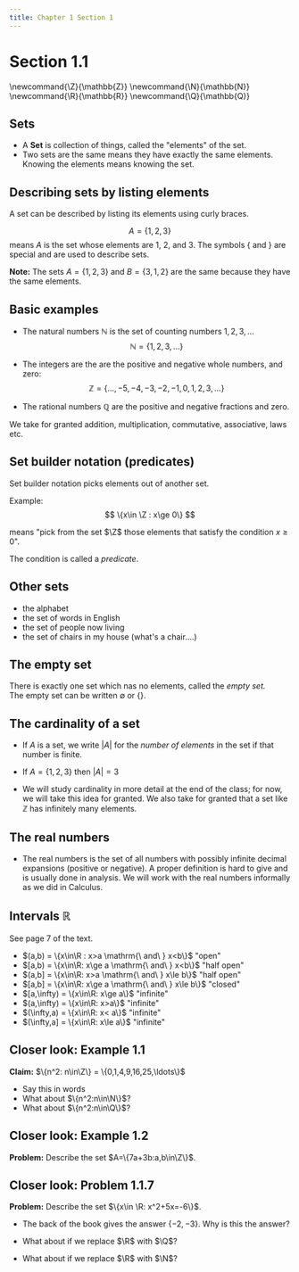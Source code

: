 ```yaml
---
title: Chapter 1 Section 1
---
```


# Section 1.1
\newcommand{\Z}{\mathbb{Z}}
\newcommand{\N}{\mathbb{N}}
\newcommand{\R}{\mathbb{R}}
\newcommand{\Q}{\mathbb{Q}}

## Sets

- A **Set** is collection of things, called the "elements" of the set.
- Two sets are the same means they have exactly the same elements.  Knowing the elements means knowing the set.

## Describing sets by listing elements

A set can be described by listing its elements using curly braces.

$$
A = \{1,2,3\}
$$
means $A$ is the set whose elements are $1$, $2$, and $3$.  The symbols $\{$ and $\}$
are special and are used to describe sets.

**Note:** The sets $A=\{1,2,3\}$ and $B=\{3,1,2\}$ are the same because they have the same elements.

## Basic examples

- The natural numbers $\mathbb{N}$ is the set of counting numbers $1,2,3,\ldots$
$$
\mathbb{N} = \{1,2,3,\ldots\}
$$

- The integers are the are the positive and negative whole numbers, and zero:
$$
\mathbb{Z} = \{\ldots, -5,-4,-3,-2,-1,0,1,2,3,\ldots\}
$$

- The rational numbers $\mathbb{Q}$ are the positive and negative fractions and zero. 

We take for granted addition, multiplication, commutative, associative, laws etc.

## Set builder notation (predicates)

Set builder notation picks elements out of another set.  

Example:
$$
\{x\in \Z : x\ge 0\}
$$

means "pick from the set $\Z$ those elements that satisfy the condition $x\ge 0$".  

The condition is called a *predicate*. 


## Other sets

- the alphabet
- the set of words in English
- the set of people now living
- the set of chairs in my house (what's a chair....)

## The empty set

There is exactly one set which nas no elements, called the *empty set.*  
The empty set can be written $\emptyset$ or $\{\}$.

## The cardinality of a set

- If $A$ is a set, we write $|A|$ for the *number of elements* in the set if that number is finite.

- If $A=\{1,2,3\}$ then $|A|=3$

- We will study cardinality in more detail at the end of the class; for now, we will take this
idea for granted.  We also take for granted that a set like $\mathbb{Z}$ has infinitely many elements.

## The real numbers

- The real numbers is the set of all numbers with possibly infinite decimal expansions (positive or negative).
A proper definition is hard to give and is usually done in analysis.  We will work with the real numbers
informally as we did in Calculus.

## Intervals  $\mathbb{R}$
See page 7 of the text.

- $(a,b) = \{x\in\R : x>a \mathrm{\ and\ } x<b\}$ "open"
- $[a,b) = \{x\in\R: x\ge a \mathrm{\ and\ } x<b\}$ "half open"
- $(a,b] = \{x\in\R: x>a \mathrm{\ and\ } x\le b\}$ "half open"
- $[a,b] = \{x\in\R: x\ge a \mathrm{\ and\ } x\le b\}$ "closed"
- $[a,\infty) = \{x\in\R: x\ge a\}$ "infinite"
- $(a,\infty) = \{x\in\R: x>a\}$ "infinite"
- $(\infty,a) = \{x\in\R: x< a\}$ "infinite"
- $(\infty,a] = \{x\in\R: x\le a\}$ "infinite"

## Closer look: Example 1.1

**Claim:** $\{n^2: n\in\Z\} = \{0,1,4,9,16,25,\ldots\}$

- Say this in words
- What about $\{n^2:n\in\N\}$?
- What about $\{n^2:n\in\Q\}$?

## Closer look: Example 1.2

**Problem:** Describe the set $A=\{7a+3b:a,b\in\Z\}$.

## Closer look: Problem 1.1.7

**Problem:** Describe the set $\{x\in \R: x^2+5x=-6\}$.

- The back of the book gives the answer $\{-2,-3\}$.  Why is this the answer?

- What about if we replace $\R$ with $\Q$?

- What about if we replace $\R$ with $\N$?

<!--
%- cardinality
%- the empty set
%- integers, natural numbers, rational numbers
%- real numbers, and intervals
%- other examples of sets
%----
%Cartesian product
%ordered pairs
%cardinality of product of two finite sets
%triples, cartesian powers
%R^n
%----
%subsets
%empty set is subset of all sets
%counting subsets
%----
%power sets
%cardinality of a power set
-->
